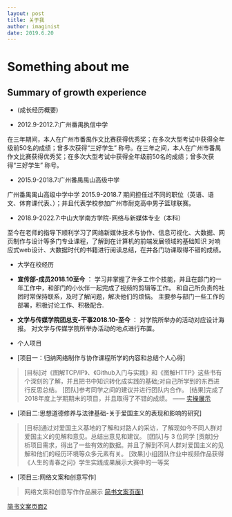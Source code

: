 ```yaml
---
layout: post
title: 关于我
author: imaginist
date: 2019.6.20
---
```


# Something about me

## Summary of growth experience

* (成长经历概要)

* 2012.9-2012.7:广州番禺执信中学

在三年期间，本人在广州市番禺作文比赛获得优秀奖；在多次大型考试中获得全年级前50名的成绩；曾多次获得“三好学生” 称号。在三年之间，本人在广州市番禺作文比赛获得优秀奖；在多次大型考试中获得全年级前50名的成绩；曾多次获得“三好学生” 称号。

* 2015.9-2018.7:广州番禺禺山高级中学

广州番禺禺山高级中学中学
2015.9-2018.7
期间担任过不同的职位（英语、语文、体育课代表、）；并且代表学校参加广州市耐克高中男子篮球联赛。

* 2018.9-2022.7:中山大学南方学院-网络与新媒体专业（本科）

至今在老师的指导下顺利学习了网络新媒体技术与协作、信息可视化、大数据、网页制作与设计等多门专业课程，了解到在计算机的前端发展领域的基础知识 对响应式web设计、大数据时代的书籍进行阅读总结，在并各门功课取得不错的成绩。

* 大学在校经历

- **宣传部-成员2018.10至今** ：     学习并掌握了许多工作个技能，并且在部门的一年工作中，和部门的小伙伴一起完成了视频的剪辑等工作。
和自己所负责的社团时常保持联系，及时了解问题，解决他们的烦恼。
主要参与部门一些工作的部署，积极讨论工作、积极配合.

- **文学与传媒学院团总支-干事2018.10-至今** ：     对学院所举办的活动对应设计海报。
对文学与传媒学院所举办活动的地点进行布置。

* 个人项目

* [项目一：归纳网络制作与协作课程所学的内容和总结个人心得]
> [目标]对《图解TCP/IP》、《Github入门与实践》和《图解HTTP》这些书有个深刻的了解，并且把书中知识转化成实践的基础;对自己所学到的东西进行反思总结。
 [团队]参考同学之间的建议并进行团队内合作。
 [结果]完成了2018年度上学期期末的项目，并且取得了不错的成绩。    —— [实操展示](https://gitee.com/zzlhyy/final_summary/blob/master/%E5%AE%9E%E6%93%8D%E6%9C%9F%E6%9C%AB%E6%80%BB%E7%BB%93.md)



* [项目二:思想道德修养与法律基础-关于爱国主义的表现和影响的研究]
> [目标]通过对爱国主义基地的了解和对路人的采访，了解现如今不同人群对爱国主义的见解和意见。总结出意见和建议。
 [团队]与 3 位同学
 [贡献]分析项目需求，得出了一些有效的数据。并且了解到不同人群对爱国主义的见解和他们的经历环境等众多元素有关。
 [效果]小组团队作业中视频作品获得《人生的青春之问》学生实践成果展示大赛中的一等奖

* [项目三:网络文案和创意写作]
>网络文案和创意写作作品展示
  [简书文案页面1](https://www.jianshu.com/p/6907b65a1152)
  
   [简书文案页面2](https://www.jianshu.com/p/a59e1dfaa174)
